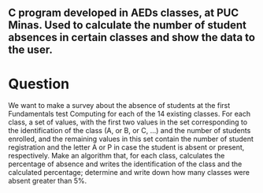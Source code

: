 C program developed in AEDs classes, at PUC Minas. Used to calculate the number of student absences in certain classes and show the data to the user.
-------------------------------------------------------------------------------------------------------------------------------------------------------
# Question 
We want to make a survey about the absence of students at the first Fundamentals test Computing for each of the 14 existing classes. For each class, a set of values, with the first two values in the set corresponding to the identification 
of the class (A, or B, or C, ...) and the number of students enrolled, and the remaining values in this set contain the number of student registration and the letter A or P in case the student is absent or present, respectively.
Make an algorithm that, for each class, calculates the percentage of absence and writes the identification of the class and the calculated percentage; determine and write down how many classes were absent greater than 5%.
